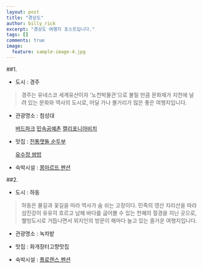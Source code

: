 ```yaml
---
layout: post
title: "경상도"
author: billy_rick
excerpt: "경상도 여행지 포스트입니다."
tags: []
comments: true
image:
  feature: sample-image-4.jpg
---
```


##1.
- 도시 : 경주

> 경주는 유네스코 세계유산이자 '노천박물관'으로 불릴 만큼 문화재가 지천에 널려 있는 문화와 역사의 도시로, 어딜 가나 볼거리가 많은 좋은 여행지입니다.

- 관광명소 : 첨성대

    [버드파크](http://www.birdparks.co.kr)
    [민속공예촌](www.kyongju-fcv.com)
    [캘리포니아비치](www.gjw.co.kr/california)

- 맛집 : [전통맷돌 순두부](www.전통맷돌순두부.com/)

    [유수정 쌈밥](cityfood.co.kr/h9/yoosoojeong)

- 숙박시설 : [몽마르뜨 펜션](www.mmrt.co.kr)
 



##2.
- 도시 : 하동

> 하동은 물길과 꽃길을 따라 역사가 숨 쉬는 고장이다. 민족의 영산 지리산을 따라 섬진강이 유유히 흐르고 남해 바다를 굽어볼 수 있는 천혜의 절경을 지닌 곳으로, 웰빙도시로 거듭나면서 외지인의 방문이 해마다 늘고 있는 즐거운 여행지입니다.

- 관광명소 : 녹차밭

- 맛집 : 화개장터고향맛집

- 숙박시설 : [플로렌스 펜션](www.sjflorence.com)
